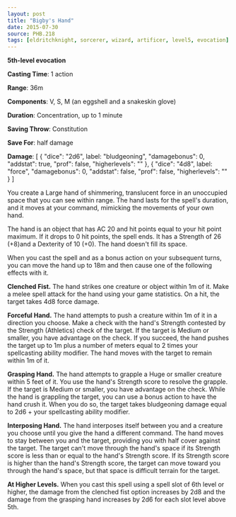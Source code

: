 ```yaml
---
layout: post
title: "Bigby's Hand"
date: 2015-07-30
source: PHB.218
tags: [eldritchknight, sorcerer, wizard, artificer, level5, evocation]
---
```


**5th-level evocation**

**Casting Time**: 1 action

**Range**: 36m

**Components**: V, S, M (an eggshell and a snakeskin glove)

**Duration**: Concentration, up to 1 minute

**Saving Throw**: Constitution

**Save For**: half damage

**Damage**: [ { "dice": "2d6", label: "bludgeoning", "damagebonus": 0, "addstat": true, "prof": false, "higherlevels": "" }, { "dice": "4d8", label: "force", "damagebonus": 0, "addstat": false, "prof": false, "higherlevels": "" } ]

You create a Large hand of shimmering, translucent force in an unoccupied space that you can see within range. The hand lasts for the spell's duration, and it moves at your command, mimicking the movements of your own hand.

The hand is an object that has AC 20 and hit points equal to your hit point maximum. If it drops to 0 hit points, the spell ends. It has a Strength of 26 (+8)and a Dexterity of 10 (+0). The hand doesn't fill its space.

When you cast the spell and as a bonus action on your subsequent turns, you can move the hand up to 18m and then cause one of the following effects with it.

**Clenched Fist.** The hand strikes one creature or object within 1m of it. Make a melee spell attack for the hand using your game statistics. On a hit, the target takes 4d8 force damage.

**Forceful Hand.** The hand attempts to push a creature within 1m of it in a direction you choose. Make a check with the hand's Strength contested by the Strength (Athletics) check of the target. If the target is Medium or smaller, you have advantage on the check. If you succeed, the hand pushes the target up to 1m plus a number of meters equal to 2 times your spellcasting ability modifier. The hand moves with the target to remain within 1m of it.

**Grasping Hand.** The hand attempts to grapple a Huge or smaller creature within 5 feet of it. You use the hand's Strength score to resolve the grapple. If the target is Medium or smaller, you have advantage on the check. While the hand is grappling the target, you can use a bonus action to have the hand crush it. When you do so, the target takes bludgeoning damage equal to 2d6 + your spellcasting ability modifier.

**Interposing Hand.** The hand interposes itself between you and a creature you choose until you give the hand a different  command. The hand moves to stay between you and the target, providing you with half cover against the target. The target can't move through the hand's space if its Strength score is less than or equal to the hand's Strength score. If its Strength score is higher than the hand's Strength score, the target can move toward you through the hand's space, but that space is difficult terrain for the target.

**At Higher Levels.** When you cast this spell using a spell slot of 6th level or higher, the damage from the clenched fist option increases by 2d8 and the damage from the grasping hand increases by 2d6 for each slot level above 5th.
